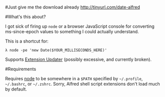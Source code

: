 #Just give me the download already
http://tinyurl.com/date-alfred

#What's this about?

I got sick of firing up `node` or a browser JavaScript console for converting ms-since-epoch values to something I could actually understand.

This is a shortcut for:

    λ node -pe 'new Date($YOUR_MILLISECONDS_HERE)'

Supports [Extension Updater](http://jdfwarrior.tumblr.com/post/13826478125/extension-updater) (possibly excessive, and currently broken).

#Requirements

Requires [node](http://nodejs.org/) to be somewhere in a `$PATH` specified by `~/.profile`, `~/.bashrc`, or `~/.zshrc`. Sorry, Alfred shell script extensions don't load much by default.
